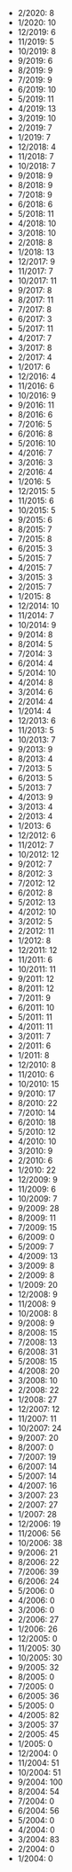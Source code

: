 *  2/2020: 8
*  1/2020: 10
*  12/2019: 6
*  11/2019: 5
*  10/2019: 8
*  9/2019: 6
*  8/2019: 9
*  7/2019: 9
*  6/2019: 10
*  5/2019: 11
*  4/2019: 13
*  3/2019: 10
*  2/2019: 7
*  1/2019: 7
*  12/2018: 4
*  11/2018: 7
*  10/2018: 7
*  9/2018: 9
*  8/2018: 9
*  7/2018: 9
*  6/2018: 6
*  5/2018: 11
*  4/2018: 10
*  3/2018: 10
*  2/2018: 8
*  1/2018: 13
*  12/2017: 9
*  11/2017: 7
*  10/2017: 11
*  9/2017: 8
*  8/2017: 11
*  7/2017: 8
*  6/2017: 3
*  5/2017: 11
*  4/2017: 7
*  3/2017: 8
*  2/2017: 4
*  1/2017: 6
*  12/2016: 4
*  11/2016: 6
*  10/2016: 9
*  9/2016: 11
*  8/2016: 6
*  7/2016: 5
*  6/2016: 8
*  5/2016: 10
*  4/2016: 7
*  3/2016: 3
*  2/2016: 4
*  1/2016: 5
*  12/2015: 5
*  11/2015: 6
*  10/2015: 5
*  9/2015: 6
*  8/2015: 7
*  7/2015: 8
*  6/2015: 3
*  5/2015: 7
*  4/2015: 7
*  3/2015: 3
*  2/2015: 7
*  1/2015: 8
*  12/2014: 10
*  11/2014: 7
*  10/2014: 9
*  9/2014: 8
*  8/2014: 5
*  7/2014: 3
*  6/2014: 4
*  5/2014: 10
*  4/2014: 8
*  3/2014: 6
*  2/2014: 4
*  1/2014: 4
*  12/2013: 6
*  11/2013: 5
*  10/2013: 7
*  9/2013: 9
*  8/2013: 4
*  7/2013: 5
*  6/2013: 5
*  5/2013: 7
*  4/2013: 9
*  3/2013: 4
*  2/2013: 4
*  1/2013: 6
*  12/2012: 6
*  11/2012: 7
*  10/2012: 12
*  9/2012: 7
*  8/2012: 3
*  7/2012: 12
*  6/2012: 8
*  5/2012: 13
*  4/2012: 10
*  3/2012: 5
*  2/2012: 11
*  1/2012: 8
*  12/2011: 12
*  11/2011: 6
*  10/2011: 11
*  9/2011: 12
*  8/2011: 12
*  7/2011: 9
*  6/2011: 10
*  5/2011: 11
*  4/2011: 11
*  3/2011: 7
*  2/2011: 6
*  1/2011: 8
*  12/2010: 8
*  11/2010: 6
*  10/2010: 15
*  9/2010: 17
*  8/2010: 22
*  7/2010: 14
*  6/2010: 18
*  5/2010: 12
*  4/2010: 10
*  3/2010: 9
*  2/2010: 6
*  1/2010: 22
*  12/2009: 9
*  11/2009: 6
*  10/2009: 7
*  9/2009: 28
*  8/2009: 11
*  7/2009: 15
*  6/2009: 0
*  5/2009: 7
*  4/2009: 13
*  3/2009: 8
*  2/2009: 8
*  1/2009: 20
*  12/2008: 9
*  11/2008: 9
*  10/2008: 8
*  9/2008: 9
*  8/2008: 15
*  7/2008: 13
*  6/2008: 31
*  5/2008: 15
*  4/2008: 20
*  3/2008: 10
*  2/2008: 22
*  1/2008: 27
*  12/2007: 12
*  11/2007: 11
*  10/2007: 24
*  9/2007: 20
*  8/2007: 0
*  7/2007: 19
*  6/2007: 14
*  5/2007: 14
*  4/2007: 16
*  3/2007: 23
*  2/2007: 27
*  1/2007: 28
*  12/2006: 19
*  11/2006: 56
*  10/2006: 38
*  9/2006: 21
*  8/2006: 22
*  7/2006: 39
*  6/2006: 24
*  5/2006: 0
*  4/2006: 0
*  3/2006: 0
*  2/2006: 27
*  1/2006: 26
*  12/2005: 0
*  11/2005: 30
*  10/2005: 30
*  9/2005: 32
*  8/2005: 0
*  7/2005: 0
*  6/2005: 36
*  5/2005: 0
*  4/2005: 82
*  3/2005: 37
*  2/2005: 45
*  1/2005: 0
*  12/2004: 0
*  11/2004: 51
*  10/2004: 51
*  9/2004: 100
*  8/2004: 54
*  7/2004: 0
*  6/2004: 56
*  5/2004: 0
*  4/2004: 0
*  3/2004: 83
*  2/2004: 0
*  1/2004: 0